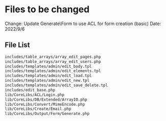 # Files to be changed

Change: Update Generate\Form to use ACL for form creation (basic)
Date: 2022/9/6

## File List

```sh
includes/table_arrays/array_edit_pages.php
includes/table_arrays/array_edit_users.php
includes/templates/admin/edit_body.tpl
includes/templates/admin/edit_elements.tpl
includes/templates/admin/edit_load.tpl
includes/templates/admin/edit_new.tpl
includes/templates/admin/edit_save_delete.tpl
includes/edit_base.php
lib/CoreLibs/ACL/Login.php
lib/CoreLibs/DB/Extended/ArrayIO.php
lib/CoreLibs/Convert/MimeEncode.php
lib/CoreLibs/Create/Email.php
lib/CoreLibs/Output/Form/Generate.php

```

